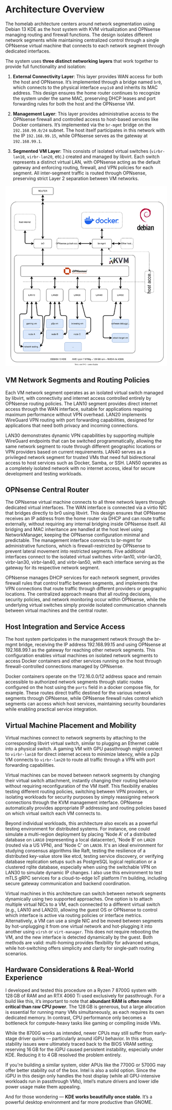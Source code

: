 # Architecture Overview

The homelab architecture centers around network segmentation using Debian 13 KDE as the host system with KVM virtualization and OPNsense managing routing and firewall functions. The design isolates different network segments while maintaining centralized control through a single OPNsense virtual machine that connects to each network segment through dedicated interfaces.

The system uses **three distinct networking layers** that work together to provide full functionality and isolation:

1. **External Connectivity Layer**: This layer provides WAN access for both the host and OPNsense. It’s implemented through a bridge named `br0`, which connects to the physical interface `enp1s0` and inherits its MAC address. This design ensures the home router continues to recognize the system under the same MAC, preserving DHCP leases and port forwarding rules for both the host and the OPNsense VM.

2. **Management Layer**: This layer provides administrative access to the OPNsense firewall and controlled access to host-based services like Docker containers. It’s implemented via the `br-mgmt` bridge on the `192.168.99.0/24` subnet. The host itself participates in this network with the IP `192.168.99.15`, while OPNsense serves as the gateway at `192.168.99.1`.

3. **Segmented VM Layer**: This consists of isolated virtual switches (`virbr-lan10`, `virbr-lan20`, etc.) created and managed by libvirt. Each switch represents a distinct virtual LAN, with OPNsense acting as the default gateway and enforcing routing, firewall, and VPN policies for each segment. All inter-segment traffic is routed through OPNsense, preserving strict Layer 2 separation between VM networks.

![](../figs/architecture.drawio.svg)

## VM Network Segments and Routing Policies

Each VM network segment operates as an isolated virtual switch managed by libvirt, with connectivity and internet access controlled entirely by OPNsense routing policies. The LAN10 segment provides direct internet access through the WAN interface, suitable for applications requiring maximum performance without VPN overhead. LAN20 implements WireGuard VPN routing with port forwarding capabilities, designed for applications that need both privacy and incoming connections.

LAN30 demonstrates dynamic VPN capabilities by supporting multiple WireGuard endpoints that can be switched programmatically, allowing the same network segment to route through different geographic locations or VPN providers based on current requirements. LAN40 serves as a privileged network segment for trusted VMs that need full bidirectional access to host services such as Docker, Samba, or SSH. LAN50 operates as a completely isolated network with no internet access, ideal for secure development and testing workloads.

## OPNsense Central Router

The OPNsense virtual machine connects to all three network layers through dedicated virtual interfaces. The WAN interface is connected via a virtio NIC that bridges directly to br0 using libvirt. This design ensures that OPNsense receives an IP address from the home router via DHCP and can route traffic externally, without requiring any internal bridging inside OPNsense itself. All bridging and MAC inheritance are handled at the host level using NetworkManager, keeping the OPNsense configuration minimal and predictable. The management interface connects to br-mgmt for administrative functions, which is firewall-restricted by OPNsense to prevent lateral movement into restricted segments. Five additional interfaces connect to the isolated virtual switches virbr-lan10, virbr-lan20, virbr-lan30, virbr-lan40, and virbr-lan50, with each interface serving as the gateway for its respective network segment.

OPNsense manages DHCP services for each network segment, provides firewall rules that control traffic between segments, and implements the VPN connections that route traffic through different providers or geographic locations. The centralized approach means that all routing decisions, security policies, and network monitoring occur within OPNsense, while the underlying virtual switches simply provide isolated communication channels between virtual machines and the central router.

## Host Integration and Service Access

The host system participates in the management network through the br-mgmt bridge, receiving the IP address 192.168.99.15 and using OPNsense at 192.168.99.1 as the gateway for reaching other network segments. This configuration enables virtual machines on isolated network segments to access Docker containers and other services running on the host through firewall-controlled connections managed by OPNsense.

Docker containers operate on the 172.16.0.0/12 address space and remain accessible to authorized network segments through static routes configured on the host using the `ports` field in a docker compose file, for example. These routes direct traffic destined for the various network segments through OPNsense, while OPNsense firewall rules control which segments can access which host services, maintaining security boundaries while enabling practical service integration.

## Virtual Machine Placement and Mobility

Virtual machines connect to network segments by attaching to the corresponding libvirt virtual switch, similar to plugging an Ethernet cable into a physical switch. A gaming VM with GPU passthrough might connect to `virbr-lan10` for direct internet access to minimize latency, while a p2p VM connects to `virbr-lan20` to route all traffic through a VPN with port forwarding capabilities.

Virtual machines can be moved between network segments by changing their virtual switch attachment, instantly changing their routing behavior without requiring reconfiguration of the VM itself. This flexibility enables testing different routing policies, switching between VPN providers, or isolating workloads for security purposes by simply reassigning network connections through the KVM management interface. OPNsense automatically provides appropriate IP addressing and routing policies based on which virtual switch each VM connects to.

Beyond individual workloads, this architecture also excels as a powerful testing environment for distributed systems. For instance, one could simulate a multi-region deployment by placing 'Node A' of a distributed database on `LAN10` (representing a local datacenter), 'Node B' on `LAN20` (routed via a US VPN), and 'Node C' on `LAN30`. It's an ideal environment for studying consensus algorithms like Raft, testing the resilience of a distributed key-value store like etcd, testing service discovery, or verifying database replication setups such as PostgreSQL logical replication or a clustered rqlite database, especially when using the switchable VPN on LAN30 to simulate dynamic IP changes. I also use this environment to test mTLS gRPC services for a cloud-to-edge IoT platform I'm building, including secure gateway communication and backend coordination.

Virtual machines in this architecture can switch between network segments dynamically using two supported approaches. One option is to attach multiple virtual NICs to a VM, each connected to a different virtual switch (e.g., LAN10 and LAN20), allowing the guest OS or OPNsense to control which interface is active via routing policies or interface metrics. Alternatively, a VM can use a single NIC and be moved between segments by hot-unplugging it from one virtual network and hot-plugging it into another using `virsh` or `virt-manager`. This does not require rebooting the VM, and the new interface is detected dynamically by the guest. Both methods are valid: multi-homing provides flexibility for advanced setups, while hot-switching offers simplicity and clarity for single-path routing scenarios.

## Hardware Considerations & Real-World Experience

I developed and tested this procedure on a Ryzen 7 8700G system with 128 GB of RAM and an RTX 4060 Ti used exclusively for passthrough. For a build like this, it’s important to note that **abundant RAM is often more critical than raw CPU power**. The 128 GB is generous, but a large allocation is essential for running many VMs simultaneously, as each requires its own dedicated memory. In contrast, CPU performance only becomes a bottleneck for compute-heavy tasks like gaming or compiling inside VMs.

While the 8700G works as intended, newer CPUs may still suffer from early-stage driver quirks — particularly around iGPU behavior. In this setup, stability issues were ultimately traced back to the BIOS VRAM setting: reserving 16 GB for the iGPU caused persistent instability, especially under KDE. Reducing it to 4 GB resolved the problem entirely.

If you're building a similar system, older APUs like the 7700G or 5700G may offer better stability out of the box. Intel is also a solid option. Since the iGPU in this design only handles the host display (while all GPU-intensive workloads run in passthrough VMs), Intel’s mature drivers and lower idle power usage make them appealing.

And for those wondering — **KDE works beautifully once stable**. It’s a powerful desktop environment and far more productive than GNOME.
